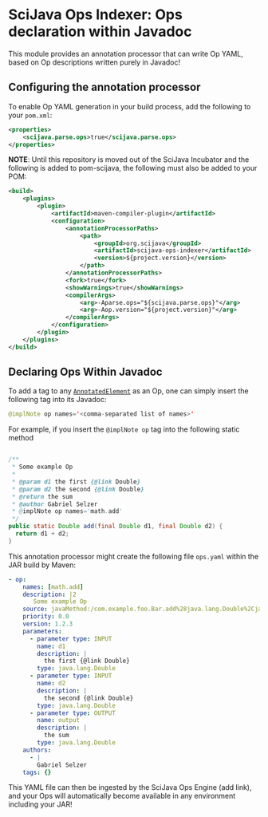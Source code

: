 # SciJava Ops Indexer: Ops declaration within Javadoc

This module provides an annotation processor that can write Op YAML, based on Op descriptions written purely in Javadoc!

## Configuring the annotation processor

To enable Op YAML generation in your build process, add the following to your `pom.xml`:

```xml
<properties>
    <scijava.parse.ops>true</scijava.parse.ops>
</properties>
```

**NOTE**: Until this repository is moved out of the SciJava Incubator and the following is added to pom-scijava, the following must also be added to your POM:

```xml
<build>
    <plugins>
        <plugin>
            <artifactId>maven-compiler-plugin</artifactId>
            <configuration>
                <annotationProcessorPaths>
                    <path>
                        <groupId>org.scijava</groupId>
                        <artifactId>scijava-ops-indexer</artifactId>
                        <version>${project.version}</version>
                    </path>
                </annotationProcessorPaths>
                <fork>true</fork>
                <showWarnings>true</showWarnings>
                <compilerArgs>
                    <arg>-Aparse.ops="${scijava.parse.ops}"</arg>
                    <arg>-Aop.version="${project.version}"</arg>
                </compilerArgs>
            </configuration>
        </plugin>
    </plugins>
</build>
```

## Declaring Ops Within Javadoc

To add a tag to any [`AnnotatedElement`](https://docs.oracle.com/en/java/javase/11/docs/api/java.base/java/lang/reflect/AnnotatedElement.html) as an Op, one can simply insert the following tag into its Javadoc:

```java
@implNote op names='<comma-separated list of names>'
```

For example, if you insert the `@implNote op` tag into the following static method

```java

/**
 * Some example Op
 *
 * @param d1 the first {@link Double}
 * @param d2 the second {@link Double}
 * @return the sum
 * @author Gabriel Selzer
 * @implNote op names='math.add' 
 */
public static Double add(final Double d1, final Double d2) {
  return d1 + d2;
}
```

This annotation processor might create the following file `ops.yaml` within the JAR build by Maven:

```yaml
- op:
    names: [math.add]
    description: |2
       Some example Op
    source: javaMethod:/com.example.foo.Bar.add%28java.lang.Double%2Cjava.lang.Double%29
    priority: 0.0
    version: 1.2.3
    parameters:
      - parameter type: INPUT
        name: d1
        description: |
          the first {@link Double}
        type: java.lang.Double
      - parameter type: INPUT
        name: d2
        description: |
          the second {@link Double}
        type: java.lang.Double
      - parameter type: OUTPUT
        name: output
        description: |
          the sum
        type: java.lang.Double
    authors:
      - |
        Gabriel Selzer
    tags: {}
```

This YAML file can then be ingested by the SciJava Ops Engine (add link), and your Ops will automatically become available in any environment including your JAR!

